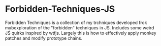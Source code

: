 # Forbidden-Techniques-JS
Forbidden Techniques is a collection of my trchniques developed frok mybexploration of the "forbidden" techniques in JS. Includes some weird JS quirks inspired by wtfjs. Largely this is how to effectively apply monkey patches and modify prototype chains.

